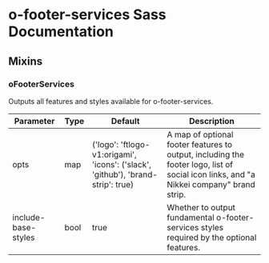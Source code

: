 # o-footer-services Sass Documentation
## Mixins
### oFooterServices
Outputs all features and styles available for o-footer-services.


| Parameter | Type | Default | Description |
| ---- | ---- | ------- | ----------- |
| opts | map | ('logo': 'ftlogo-v1:origami', 'icons': ('slack', 'github'), 'brand-strip': true) |A map of optional footer features to output, including the footer logo, list of social icon links, and "a Nikkei company" brand strip. |
| include-base-styles | bool | true |Whether to output fundamental o-footer-services styles required by the optional features. |
